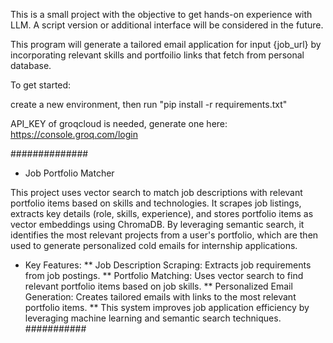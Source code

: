 This is a small project with the objective to get hands-on experience with LLM.
A script version or additional interface will be considered in the future. 

This program will generate a tailored email application for input {job_url} by incorporating relevant skills and portfoilio links that fetch from personal database.

To get started: 

create a new environment, then
run "pip install -r requirements.txt"

API_KEY of groqcloud is needed, generate one here: https://console.groq.com/login

##############
* Job Portfolio Matcher

This project uses vector search to match job descriptions with relevant portfolio items based on skills and technologies. It scrapes job listings, extracts key details (role, skills, experience), and stores portfolio items as vector embeddings using ChromaDB. By leveraging semantic search, it identifies the most relevant projects from a user's portfolio, which are then used to generate personalized cold emails for internship applications.

* Key Features:
** Job Description Scraping: Extracts job requirements from job postings.
** Portfolio Matching: Uses vector search to find relevant portfolio items based on job skills.
** Personalized Email Generation: Creates tailored emails with links to the most relevant portfolio items.
** This system improves job application efficiency by leveraging machine learning and semantic search techniques.
###########
